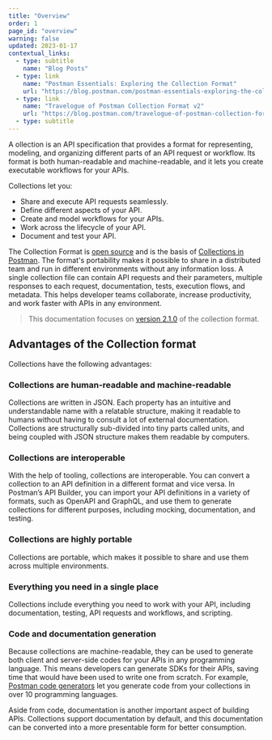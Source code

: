 ```yaml
---
title: "Overview"
order: 1
page_id: "overview"
warning: false
updated: 2023-01-17
contextual_links:
  - type: subtitle
    name: "Blog Posts"
  - type: link
    name: "Postman Essentials: Exploring the Collection Format"
    url: "https://blog.postman.com/postman-essentials-exploring-the-collection-format/"
  - type: link
    name: "Travelogue of Postman Collection Format v2"
    url: "https://blog.postman.com/travelogue-of-postman-collection-format-v2/"
  - type: subtitle
---
```


A ollection is an API specification that provides a format for representing, modeling, and organizing different parts of an API request or workflow. Its format is both human-readable and machine-readable, and it lets you create executable workflows for your APIs.

Collections let you:

* Share and execute API requests seamlessly.
* Define different aspects of your API.
* Create and model workflows for your APIs.
* Work across the lifecycle of your API.
* Document and test your API.

The Collection Format is [open source](https://github.com/postmanlabs/schemas/tree/develop/schemas/draft-07) and is the basis of [Collections in Postman](https://www.postman.com/collection/). The format's portability makes it possible to share in a distributed team and run in different environments without any information loss. A single collection file can contain API requests and their parameters, multiple responses to each request, documentation, tests, execution flows, and metadata. This helps developer teams collaborate, increase productivity, and work faster with APIs in any environment.

> This documentation focuses on [version 2.1.0](https://schema.postman.com/collection/json/v2.1.0/draft-07/collection.json) of the collection format.

## Advantages of the Collection format

Collections have the following advantages:

### Collections are human-readable and machine-readable

Collections are written in JSON. Each property has an intuitive and understandable name with a relatable structure, making it readable to humans without having to consult a lot of external documentation. Collections are structurally sub-divided into tiny parts called units, and being coupled with JSON structure makes them readable by computers.

### Collections are interoperable

With the help of tooling, collections are interoperable. You can convert a collection to an API definition in a different format and vice versa. In Postman’s API Builder, you can import your API definitions in a variety of formats, such as OpenAPI and GraphQL, and use them to generate collections for different purposes, including mocking, documentation, and testing.

### Collections are highly portable

Collections are portable, which makes it possible to share and use them across multiple environments.

### Everything you need in a single place

Collections include everything you need to work with your API, including documentation, testing, API requests and workflows, and scripting.

### Code and documentation generation

Because collections are machine-readable, they can be used to generate both client and server-side codes for your APIs in any programming language. This means developers can generate SDKs for their APIs, saving time that would have been used to write one from scratch. For example, [Postman code generators](https://github.com/postmanlabs/postman-code-generators) let you generate code from your collections in over 10 programming languages.

Aside from code, documentation is another important aspect of building APIs. Collections support documentation by default, and this documentation can be converted into a more presentable form for better consumption.
